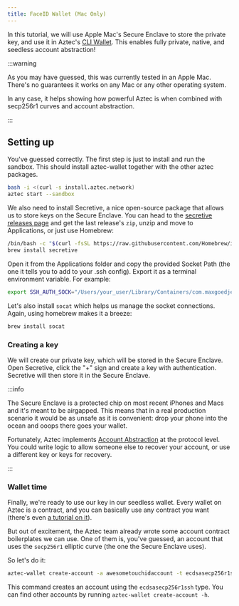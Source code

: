 ```yaml
---
title: FaceID Wallet (Mac Only)
---
```


In this tutorial, we will use Apple Mac's Secure Enclave to store the private key, and use it in Aztec's [CLI Wallet](../../../reference/developer_references/sandbox_reference/cli_wallet_reference.md). This enables fully private, native, and seedless account abstraction!

:::warning

As you may have guessed, this was currently tested in an Apple Mac. There's no guarantees it works on any Mac or any other operating system.

In any case, it helps showing how powerful Aztec is when combined with secp256r1 curves and account abstraction.

:::

## Setting up

You've guessed correctly. The first step is just to install and run the sandbox. This should install aztec-wallet together with the other aztec packages.

```bash
bash -i <(curl -s install.aztec.network)
aztec start --sandbox
```

We also need to install Secretive, a nice open-source package that allows us to store keys on the Secure Enclave. You can head to the [secretive releases page](https://github.com/maxgoedjen/secretive/releases) and get the last release's `zip`, unzip and move to Applications, or just use Homebrew:

```bash
/bin/bash -c "$(curl -fsSL https://raw.githubusercontent.com/Homebrew/install/HEAD/install.sh)"
brew install secretive
```

Open it from the Applications folder and copy the provided Socket Path (the one it tells you to add to your .ssh config). Export it as a terminal environment variable. For example:

```bash
export SSH_AUTH_SOCK="/Users/your_user/Library/Containers/com.maxgoedjen.Secretive.SecretAgent/Data/socket.ssh"
```

Let's also install `socat` which helps us manage the socket connections. Again, using homebrew makes it a breeze:

```bash
brew install socat
```

### Creating a key

We will create our private key, which will be stored in the Secure Enclave. Open Secretive, click the "+" sign and create a key with authentication. Secretive will then store it in the Secure Enclave.

:::info

The Secure Enclave is a protected chip on most recent iPhones and Macs and it's meant to be airgapped. This means that in a real production scenario it would be as unsafe as it is convenient: drop your phone into the ocean and ooops there goes your wallet.

Fortunately, Aztec implements [Account Abstraction](../../../aztec/concepts/accounts#what-is-account-abstraction) at the protocol level. You could write logic to allow someone else to recover your account, or use a different key or keys for recovery.

:::

### Wallet time

Finally, we're ready to use our key in our seedless wallet. Every wallet on Aztec is a contract, and you can basically use any contract you want (there's even [a tutorial on it](../contract_tutorials/write_accounts_contract)).

But out of excitement, the Aztec team already wrote some account contract boilerplates we can use. One of them is, you've guessed, an account that uses the `secp256r1` elliptic curve (the one the Secure Enclave uses).

So let's do it:

```bash
aztec-wallet create-account -a awesometouchidaccount -t ecdsasecp256r1ssh
```

This command creates an account using the `ecdsasecp256r1ssh` type. You can find other accounts by running `aztec-wallet create-account -h`.

